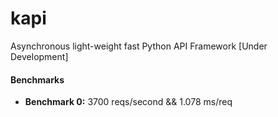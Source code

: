 # kapi
 Asynchronous light-weight fast Python API Framework [Under Development]

#### Benchmarks

* **Benchmark 0:** 3700 reqs/second && 1.078 ms/req